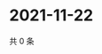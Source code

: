 # 2021-11-22

共 0 条

<!-- BEGIN WEIBO -->
<!-- 最后更新时间 Mon Nov 22 2021 08:38:56 GMT+0800 (China Standard Time) -->

<!-- END WEIBO -->
